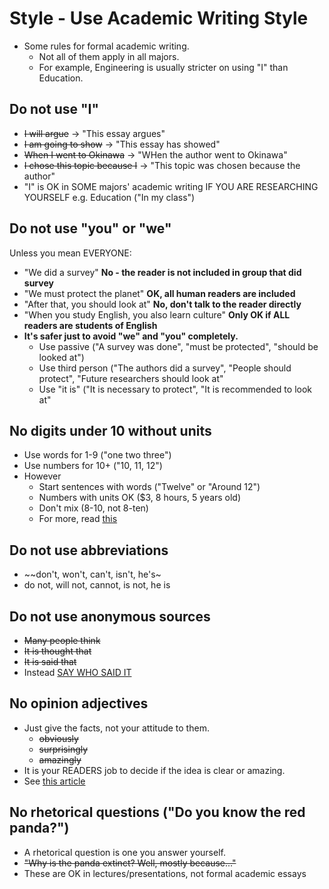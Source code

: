 # Style - Use Academic Writing Style

*  Some rules for formal academic writing. 
    *  Not all of them apply in all majors. 
    *  For example, Engineering is usually stricter on using "I" than Education.

## Do not use "I"
* ~~I will argue~~ -> "This essay argues"
* ~~I am going to show~~ -> "This essay has showed"
* ~~When I went to Okinawa~~ -> "WHen the author went to Okinawa"
* ~~I chose this topic because I~~ -> "This topic was chosen because the author"
* "I" is OK in SOME majors' academic writing IF YOU ARE RESEARCHING YOURSELF e.g. Education ("In my class")
        
## Do not use "you" or "we"

Unless you mean EVERYONE:

* "We did a survey"                __No - the reader is not included in group that did survey__
* "We must protect the planet"     __OK, all human readers are included__
* "After that, you should look at" __No, don't talk to the reader directly__
* "When you study English, you also learn culture" __Only OK if ALL readers are students of English__
* __It's safer just to avoid "we" and "you" completely.__
	* Use passive ("A survey was done", "must be protected", "should be looked at")
	* Use third person ("The authors did a survey", "People should protect", "Future researchers should look at"
	* Use "it is" ("It is necessary to protect", "It is recommended to look at"

## No digits under 10 without units
* Use words for 1-9  ("one two three")
* Use numbers for 10+ ("10, 11, 12")
* However
	* Start sentences with words ("Twelve" or "Around 12")
	* Numbers with units OK ($3, 8 hours, 5 years old)
	* Don't mix (8-10, not 8-ten)
	* For more, read [this](https://wikis.engrade.com/apanumbers)

## Do not use abbreviations 
* ~~don't, won't, can't, isn't, he's~
* do not, will not, cannot, is not, he is


## Do not use anonymous sources
*  ~~Many people think~~
*  ~~It is thought that~~
* ~~It is said that~~
* Instead [SAY WHO SAID IT](Invention-CitationAndReferencesGeneralRules)

## No opinion adjectives
* Just give the facts, not your attitude to them. 
	* ~~obviously~~
	* ~~surprisingly~~
	* ~~amazingly~~
* It is your READERS job to decide if the idea is clear or amazing.  
* See [this article](https://en.wikipedia.org/wiki/Wikipedia:Manual_of_Style/Words_to_watch)

## No rhetorical questions ("Do you know the red panda?")
* A rhetorical question is one you answer yourself.
* ~~"Why is the panda extinct? Well, mostly because..."~~
* These are OK in lectures/presentations, not formal academic essays

